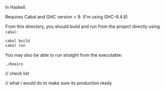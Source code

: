 In Haskell.

Requires Cabal and GHC version > 9. (I'm using GHC-9.4.8)

From this directory, you should build and run from the project directly using `cabal`:
```sh
cabal build
cabal run
```

You may also be able to run straight from the executable:
```
./Oneiro
```

// check list


// what i would do to make sure its production ready